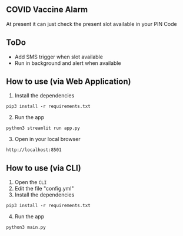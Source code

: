 ## COVID Vaccine Alarm

At present it can just check the present slot available in your PIN Code

## ToDo 
- Add SMS trigger when slot available 
- Run in background and alert when available 

## How to use (via Web Application)    
1. Install the dependencies
```
pip3 install -r requirements.txt
```
2. Run the app
```
python3 streamlit run app.py
```

3. Open in your local browser 
```
http://localhost:8501
```

## How to use (via CLI)

1. Open the `CLI`
2. Edit the file "config.yml"
3. Install the dependencies
```
pip3 install -r requirements.txt
```
4. Run the app
```
python3 main.py
```